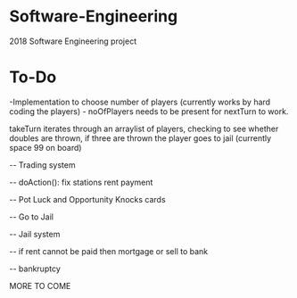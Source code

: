# Software-Engineering
2018 Software Engineering project

# To-Do
-Implementation to choose number of players (currently works by hard coding the players) - noOfPlayers needs to be present for nextTurn to work. 

takeTurn iterates through an arraylist of players, checking to see whether doubles are thrown, if three are thrown the player goes to jail (currently space 99 on board)

-- Trading system

-- doAction(): fix stations rent payment

-- Pot Luck and Opportunity Knocks cards

-- Go to Jail

-- Jail system

-- if rent cannot be paid then mortgage or sell to bank

-- bankruptcy

MORE TO COME
